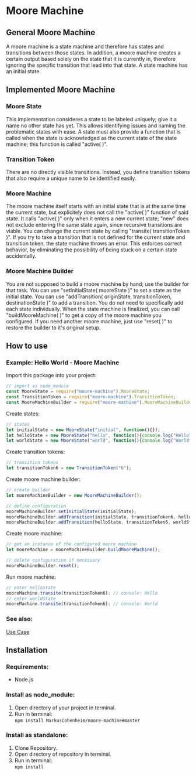# Moore Machine

## General Moore Machine
A moore machine is a state machine and therefore has states and transitions between those states. In addition, a moore machine creates a certain output based solely on the state that it is currently in, therefore ignoring the specific transition that lead into that state. A state machine has an initial state.

## Implemented Moore Machine

### Moore State
This implementation consideres a state to be labeled uniquely; give it a name no other state has yet. This allows identifying issues and naming the problematic states with ease. A state must also provide a function that is called when the state is acknowledged as the current state of the state machine; this function is called "active( )".

### Transition Token
There are no directly visible transitions. Instead, you define transition tokens that also require a unique name to be identified easily.

### Moore Machine
The moore machine itself starts with an initial state that is at the same time the current state, but explicitely does not call the "active( )" function of said state. It calls "active( )" only when it enters a new current state; "new" does not exclude entering the same state again, since recursive transitions are viable. You can change the current state by calling "transite( transitionToken )". If you try to take a transition that is not defined for the current state and transition token, the state machine throws an error. This enforces correct behavior, by eliminating the possibility of being stuck on a certain state accidentally.

### Moore Machine Builder
You are not supposed to build a moore machine by hand; use the builder for that task. You can use "setInitialState( mooreState )" to set a state as the initial state. You can use "addTransition( originState, transitionToken, destinationState )" to add a transition. You do not need to specifically add each state individually. When the state machine is finalized, you can call "buildMooreMachine( )" to get a copy of the moore machine you configured. If you need another moore machine, just use "reset( )" to restore the builder to it's original setup.

## How to use

### Example: Hello World - Moore Machine

Import this package into your project:
```javascript
// import as node_module
const MooreState = require("moore-machine").MooreState;
const TransitionToken = require("moore-machine").TransitionToken;
const MooreMachineBuilder = require("moore-machine").MooreMachineBuilder;
```
Create states:
```javascript
// states
let initialState = new MooreState("initial", function(){});
let helloState = new MooreState("hello", function(){console.log("Hello")});
let worldState = new MooreState("world", function(){console.log("World")});
```

Create transition tokens:
```javascript
// transition tokens
let transitionToken6 = new TransitionToken("6");
```

Create moore machine builder:
```javascript
// create builder
let mooreMachineBuilder = new MooreMachineBuilder();

// define configuration
mooreMachineBuilder.setInitialState(initialState);
mooreMachineBuilder.addTransition(initialState, transitionToken6, helloState);
mooreMachineBuilder.addTransition(helloState, transitionToken6, worldState);
```

Create moore machine:
```javascript
// get an instance of the configured moore machine
let mooreMachine = mooreMachineBuilder.buildMooreMachine();

// delete configuration if necessary
mooreMachineBuilder.reset();
```

Run moore machine:
```javascript
// enter helloState
mooreMachine.transite(transitionToken6); // console: Hello
// enter worldState
mooreMachine.transite(transitionToken6); // console: World
```

### See also:
[Use Case](./usecase.md)

## Installation

### Requirements:
- Node.js

### Install as node_module:
1. Open directory of your project in terminal.
2. Run in terminal:  
``npm install MarkusCohenheim/moore-machine#master``

### Install as standalone:
1. Clone Repository.
2. Open directory of repository in terminal.
3. Run in terminal:  
``npm install``
